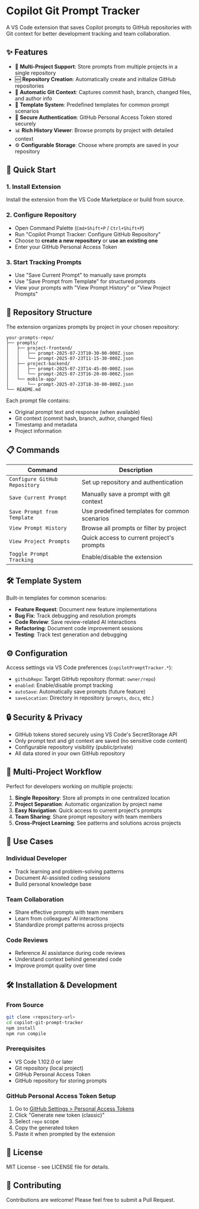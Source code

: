 # Copilot Git Prompt Tracker

A VS Code extension that saves Copilot prompts to GitHub repositories with Git context for better development tracking and team collaboration.

## ✨ Features

- 🔗 **Multi-Project Support**: Store prompts from multiple projects in a single repository
- 🆕 **Repository Creation**: Automatically create and initialize GitHub repositories
- 💾 **Automatic Git Context**: Captures commit hash, branch, changed files, and author info
- 📝 **Template System**: Predefined templates for common prompt scenarios
- 🔐 **Secure Authentication**: GitHub Personal Access Token stored securely
- 📊 **Rich History Viewer**: Browse prompts by project with detailed context
- ⚙️ **Configurable Storage**: Choose where prompts are saved in your repository

## 🚀 Quick Start

### 1. Install Extension

Install the extension from the VS Code Marketplace or build from source.

### 2. Configure Repository

- Open Command Palette (`Cmd+Shift+P` / `Ctrl+Shift+P`)
- Run "Copilot Prompt Tracker: Configure GitHub Repository"
- Choose to **create a new repository** or **use an existing one**
- Enter your GitHub Personal Access Token

### 3. Start Tracking Prompts

- Use "Save Current Prompt" to manually save prompts
- Use "Save Prompt from Template" for structured prompts
- View your prompts with "View Prompt History" or "View Project Prompts"

## 📁 Repository Structure

The extension organizes prompts by project in your chosen repository:

```text
your-prompts-repo/
├── prompts/
│   ├── project-frontend/
│   │   ├── prompt-2025-07-23T10-30-00-000Z.json
│   │   └── prompt-2025-07-23T11-15-30-000Z.json
│   ├── project-backend/
│   │   ├── prompt-2025-07-23T14-45-00-000Z.json
│   │   └── prompt-2025-07-23T16-20-00-000Z.json
│   └── mobile-app/
│       └── prompt-2025-07-23T18-30-00-000Z.json
└── README.md
```

Each prompt file contains:

- Original prompt text and response (when available)
- Git context (commit hash, branch, author, changed files)
- Timestamp and metadata
- Project information

## 📋 Commands

| Command | Description |
|---------|-------------|
| `Configure GitHub Repository` | Set up repository and authentication |
| `Save Current Prompt` | Manually save a prompt with git context |
| `Save Prompt from Template` | Use predefined templates for common scenarios |
| `View Prompt History` | Browse all prompts or filter by project |
| `View Project Prompts` | Quick access to current project's prompts |
| `Toggle Prompt Tracking` | Enable/disable the extension |

## 🛠️ Template System

Built-in templates for common scenarios:

- **Feature Request**: Document new feature implementations
- **Bug Fix**: Track debugging and resolution prompts
- **Code Review**: Save review-related AI interactions
- **Refactoring**: Document code improvement sessions
- **Testing**: Track test generation and debugging

## ⚙️ Configuration

Access settings via VS Code preferences (`copilotPromptTracker.*`):

- `githubRepo`: Target GitHub repository (format: `owner/repo`)
- `enabled`: Enable/disable prompt tracking
- `autoSave`: Automatically save prompts (future feature)
- `saveLocation`: Directory in repository (`prompts`, `docs`, etc.)

## 🔒 Security & Privacy

- GitHub tokens stored securely using VS Code's SecretStorage API
- Only prompt text and git context are saved (no sensitive code content)
- Configurable repository visibility (public/private)
- All data stored in your own GitHub repository

## 🤝 Multi-Project Workflow

Perfect for developers working on multiple projects:

1. **Single Repository**: Store all prompts in one centralized location
2. **Project Separation**: Automatic organization by project name
3. **Easy Navigation**: Quick access to current project's prompts
4. **Team Sharing**: Share prompt repository with team members
5. **Cross-Project Learning**: See patterns and solutions across projects

## 📖 Use Cases

### Individual Developer

- Track learning and problem-solving patterns
- Document AI-assisted coding sessions
- Build personal knowledge base

### Team Collaboration

- Share effective prompts with team members
- Learn from colleagues' AI interactions
- Standardize prompt patterns across projects

### Code Reviews

- Reference AI assistance during code reviews
- Understand context behind generated code
- Improve prompt quality over time

## 🛠️ Installation & Development

### From Source

```bash
git clone <repository-url>
cd copilot-git-prompt-tracker
npm install
npm run compile
```

### Prerequisites

- VS Code 1.102.0 or later
- Git repository (local project)
- GitHub Personal Access Token
- GitHub repository for storing prompts

### GitHub Personal Access Token Setup

1. Go to [GitHub Settings > Personal Access Tokens](https://github.com/settings/tokens)
2. Click "Generate new token (classic)"
3. Select `repo` scope
4. Copy the generated token
5. Paste it when prompted by the extension

## 📄 License

MIT License - see LICENSE file for details.

## 🤝 Contributing

Contributions are welcome! Please feel free to submit a Pull Request.
